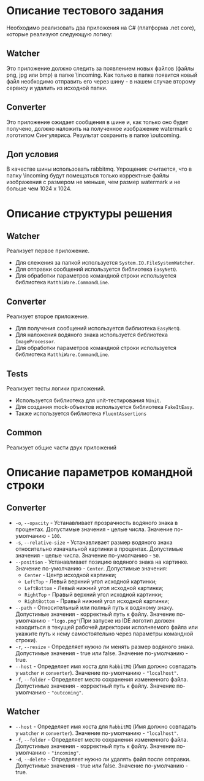 # Описание тестового задания
Необходимо реализовать два приложения на С# (платформа .net core), которые реализуют следующую логику:
## Watcher
Это приложение должно следить за появлением новых файлов (файлы png, jpg или bmp) в папке <app>\incoming. 
Как только в папке появится новый файл необходимо отправить его через шину - в нашем случае второму сервису и удалить из исходной папки.
## Converter
Это приложение ожидает сообщения в шине и, как только оно будет получено, должно наложить на полученное изображение watermark с логотипом Сингуляриса. Результат сохранить в папке <app>\outcoming.
## Доп условия
В качестве шины использовать rabbitmq.
Упрощения: считается, что в папку <app>\incoming будут помещаться только корректные файлы изображения с размером не меньше, чем размер watermark и не больше чем 1024 х 1024.
# Описание структуры решения
## Watcher
Реализует первое приложение.
* Для слежения за папкой используется `System.IO.FileSystemWatcher`.
* Для отправки сообщений используется библиотека `EasyNetQ`.
* Для обработки параметров командной строки используется библиотека `MatthiWare.CommandLine`.
## Converter
Реализует второе приложение.
* Для получения сообщений используется библиотека `EasyNetQ`.
* Для наложения водяного знака используется библиотека `ImageProcessor`.
* Для обработки параметров командной строки используется библиотека `MatthiWare.CommandLine`.
## Tests
Реализует тесты логики приложений.
* Используется библиотека для unit-тестирования `NUnit`.
* Для создания mock-объектов используется библиотека `FakeItEasy`.
* Также используется библиотека `FluentAssertions`
## Common
Реализует общие части двух приложений
# Описание параметров командной строки
## Converter
* `-o`, `--opacity` - Устанавливает прозрачность водяного знака в процентах. Допустимые значения - целые числа. Значение по-умолчанию - `100`.
* `-s`, `--relative-size` - Устанавливает размер водяного знака относительно изначальной картинки в процентах. Допустимые значения - целые числа. Значение по-умолчанию - `50`.
* `--position` - Устанавливает позицию водяного знака на картинке. Значение по-умолчанию - `Center`. Допустимые значения:
  - `Center` - Центр исходной картинки;
  - `LeftTop` - Левый верхний угол исходной картинки;
  - `LeftBottom` - Левый нижний угол исходной картинки;
  - `RightTop` - Правый верхний угол исходной картинки;
  - `RightBottom` - Правый нижний угол исходной картинки;
* `--path` - Относительный или полный путь к водяному знаку. Допустимые значения - корректный путь к файлу. Значение по-умолчанию - `"logo.png"`(При запуске из IDE логотип должен находиться в текущей рабочей директории исполняемого файла или укажите путь к нему самостоятельно через параметры командной строки).
* `-r`, `--resize` - Определяет нужно ли менять размер водяного знака. Допустимые значения - true или false. Значение по-умолчанию - true.
* `--host` - Определяет имя хоста для `RabbitMQ` (Имя должно совпадать у `watcher` и `converter`). Значение по-умолчанию - `"localhost"`.
* `-f`, `--folder` - Определяет место сохранения измененного файла. Допустимые значения - корректный путь к файлу. Значение по-умолчанию - `"outcoming"`.
## Watcher
* `--host` - Определяет имя хоста для `RabbitMQ` (Имя должно совпадать у `watcher` и `converter`). Значение по-умолчанию - `"localhost"`.
* `-f`, `--folder` - Определяет место сохранения измененного файла. Допустимые значения - корректный путь к файлу. Значение по-умолчанию - `"incoming"`.
* `-d`, `--delete` - Определяет нужно ли удалять файл после отправки. Допустимые значения - true или false. Значение по-умолчанию - true.
